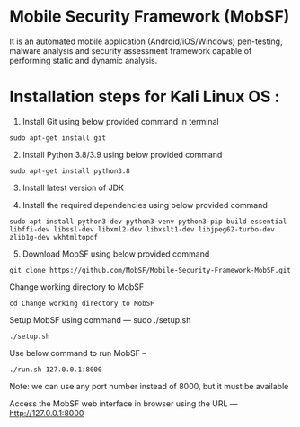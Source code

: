 # Mobile Security Framework (MobSF) 

It is an automated mobile application (Android/iOS/Windows) pen-testing, malware analysis and security assessment framework capable of performing static and dynamic analysis.

#  Installation steps for Kali Linux OS :

1. Install Git using below provided command in terminal

`sudo apt-get install git`

2. Install Python 3.8/3.9 using below provided command

`sudo apt-get install python3.8`

3. Install latest version of JDK

4. Install the required dependencies using below provided command

`sudo apt install python3-dev python3-venv python3-pip build-essential libffi-dev libssl-dev libxml2-dev libxslt1-dev libjpeg62-turbo-dev zlib1g-dev wkhtmltopdf`

5. Download MobSF using below provided command

`git clone https://github.com/MobSF/Mobile-Security-Framework-MobSF.git`

Change working directory to MobSF

`cd Change working directory to MobSF`

Setup MobSF using command — sudo ./setup.sh

`./setup.sh`

Use below command to run MobSF –

`./run.sh 127.0.0.1:8000`

Note: we can use any port number instead of 8000, but it must be available

Access the MobSF web interface in browser using the URL — http://127.0.0.1:8000

